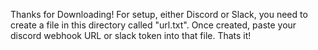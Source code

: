 Thanks for Downloading! 
For setup, either Discord or Slack, you need to create a file in this directory called "url.txt".
Once created, paste your discord webhook URL or slack token into that file. 
Thats it!
